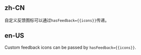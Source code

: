 ## zh-CN

自定义反馈图标可以通过`hasFeedback={{icons}}`传递。

## en-US

Custom feedback icons can be passed by `hasFeedback={{icons}}`.

